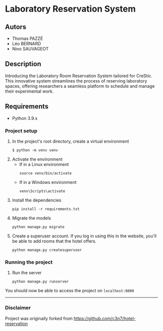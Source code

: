 # Laboratory Reservation System

## Autors
- Thomas PAZZÉ
- Léo BERNARD
- Nino SAUVAGEOT

## Description
Introducing the Laboratory Room Reservation System tailored for CreStic. This innovative system streamlines the process of reserving laboratory spaces, offering researchers a seamless platform to schedule and manage their experimental work.

## Requirements
- Python 3.9.x

### Project setup
1. In the project's root directory, create a virtual environment
    ```shell
    $ python -m venv venv
    ```
2. Activate the environment
    - If in a Linux environment
        ```shell
        source venv/bin/activate
        ```
    - If in a Windows environment
        ```shell
        venv\Scripts\activate
        ```
3. Install the dependencies
    ```shell
    pip install -r requirements.txt
    ```
4. Migrate the models
    ```shell
    python manage.py migrate
    ```
5. Create a superuser account. If you log in using this in the website, you'll be able to add rooms that the hotel offers.
    ```shell
    python manage.py createsuperuser
    ```

### Running the project
1. Run the server
    ```shell
    python manage.py runserver
    ```
You should now be able to access the project on `localhost:8000`


---
### Disclaimer
Project was originally forked from https://github.com/c3n7/hotel-reservation
